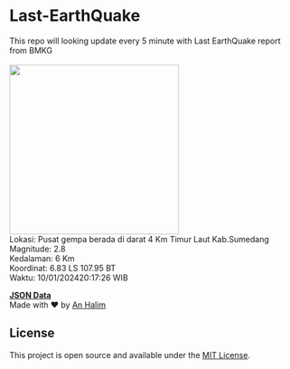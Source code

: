 # Last-EarthQuake
This repo will looking update every 5 minute with Last EarthQuake report from BMKG
<br>
<br>
<img src="https://static.bmkg.go.id/20240110201726.mmi.jpg" width="300"/>
<br>
Lokasi: Pusat gempa berada di darat 4 Km Timur Laut Kab.Sumedang <br>
Magnitude: 2.8 <br>
Kedalaman: 6 Km <br>
Koordinat: 6.83 LS 107.95 BT <br>
Waktu: 10/01/202420:17:26 WIB <br>

<a href="./data/data.json">**JSON Data**</a>
<br>
Made with ❤️ by <a href="https://github.com/an-halim">An Halim</a>
## License

This project is open source and available under the [MIT License](LICENSE).

